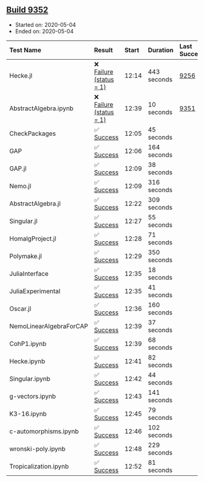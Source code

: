 ## [Build 9352](https://oscarci.mathematik.uni-kl.de/job/oscar/9352/)

* Started on: 2020-05-04
* Ended on: 2020-05-04

| Test Name    | Result | Start | Duration | Last Success | First Failure |
|:-------------|:-------|:------|:---------|:-------------|:--------------|
| Hecke.jl | ❌ [Failure (status = 1)](https://oscarci.mathematik.uni-kl.de/job/oscar/9352/artifact/logs/build-9352/Hecke.jl.log) | 12:14 | 443 seconds | [9256](https://oscarci.mathematik.uni-kl.de/job/oscar/9256/) | [9257](https://oscarci.mathematik.uni-kl.de/job/oscar/9257/) |
| AbstractAlgebra.ipynb | ❌ [Failure (status = 1)](https://oscarci.mathematik.uni-kl.de/job/oscar/9352/artifact/logs/build-9352/AbstractAlgebra.ipynb.log) | 12:39 | 10 seconds | [9351](https://oscarci.mathematik.uni-kl.de/job/oscar/9351/) | [9352](https://oscarci.mathematik.uni-kl.de/job/oscar/9352/) |
| CheckPackages | ✅ [Success](https://oscarci.mathematik.uni-kl.de/job/oscar/9352/artifact/logs/build-9352/CheckPackages.log) | 12:05 | 45 seconds |  |  |
| GAP | ✅ [Success](https://oscarci.mathematik.uni-kl.de/job/oscar/9352/artifact/logs/build-9352/GAP.log) | 12:06 | 164 seconds |  |  |
| GAP.jl | ✅ [Success](https://oscarci.mathematik.uni-kl.de/job/oscar/9352/artifact/logs/build-9352/GAP.jl.log) | 12:09 | 38 seconds |  |  |
| Nemo.jl | ✅ [Success](https://oscarci.mathematik.uni-kl.de/job/oscar/9352/artifact/logs/build-9352/Nemo.jl.log) | 12:09 | 316 seconds |  |  |
| AbstractAlgebra.jl | ✅ [Success](https://oscarci.mathematik.uni-kl.de/job/oscar/9352/artifact/logs/build-9352/AbstractAlgebra.jl.log) | 12:22 | 309 seconds |  |  |
| Singular.jl | ✅ [Success](https://oscarci.mathematik.uni-kl.de/job/oscar/9352/artifact/logs/build-9352/Singular.jl.log) | 12:27 | 55 seconds |  |  |
| HomalgProject.jl | ✅ [Success](https://oscarci.mathematik.uni-kl.de/job/oscar/9352/artifact/logs/build-9352/HomalgProject.jl.log) | 12:28 | 71 seconds |  |  |
| Polymake.jl | ✅ [Success](https://oscarci.mathematik.uni-kl.de/job/oscar/9352/artifact/logs/build-9352/Polymake.jl.log) | 12:29 | 350 seconds |  |  |
| JuliaInterface | ✅ [Success](https://oscarci.mathematik.uni-kl.de/job/oscar/9352/artifact/logs/build-9352/JuliaInterface.log) | 12:35 | 18 seconds |  |  |
| JuliaExperimental | ✅ [Success](https://oscarci.mathematik.uni-kl.de/job/oscar/9352/artifact/logs/build-9352/JuliaExperimental.log) | 12:35 | 41 seconds |  |  |
| Oscar.jl | ✅ [Success](https://oscarci.mathematik.uni-kl.de/job/oscar/9352/artifact/logs/build-9352/Oscar.jl.log) | 12:36 | 160 seconds |  |  |
| NemoLinearAlgebraForCAP | ✅ [Success](https://oscarci.mathematik.uni-kl.de/job/oscar/9352/artifact/logs/build-9352/NemoLinearAlgebraForCAP.log) | 12:39 | 37 seconds |  |  |
| CohP1.ipynb | ✅ [Success](https://oscarci.mathematik.uni-kl.de/job/oscar/9352/artifact/logs/build-9352/CohP1.ipynb.log) | 12:39 | 68 seconds |  |  |
| Hecke.ipynb | ✅ [Success](https://oscarci.mathematik.uni-kl.de/job/oscar/9352/artifact/logs/build-9352/Hecke.ipynb.log) | 12:41 | 82 seconds |  |  |
| Singular.ipynb | ✅ [Success](https://oscarci.mathematik.uni-kl.de/job/oscar/9352/artifact/logs/build-9352/Singular.ipynb.log) | 12:42 | 44 seconds |  |  |
| g-vectors.ipynb | ✅ [Success](https://oscarci.mathematik.uni-kl.de/job/oscar/9352/artifact/logs/build-9352/g-vectors.ipynb.log) | 12:43 | 141 seconds |  |  |
| K3-16.ipynb | ✅ [Success](https://oscarci.mathematik.uni-kl.de/job/oscar/9352/artifact/logs/build-9352/K3-16.ipynb.log) | 12:45 | 79 seconds |  |  |
| c-automorphisms.ipynb | ✅ [Success](https://oscarci.mathematik.uni-kl.de/job/oscar/9352/artifact/logs/build-9352/c-automorphisms.ipynb.log) | 12:46 | 102 seconds |  |  |
| wronski-poly.ipynb | ✅ [Success](https://oscarci.mathematik.uni-kl.de/job/oscar/9352/artifact/logs/build-9352/wronski-poly.ipynb.log) | 12:48 | 229 seconds |  |  |
| Tropicalization.ipynb | ✅ [Success](https://oscarci.mathematik.uni-kl.de/job/oscar/9352/artifact/logs/build-9352/Tropicalization.ipynb.log) | 12:52 | 81 seconds |  |  |
